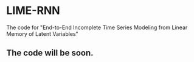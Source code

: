 # LIME-RNN
The code for "End-to-End Incomplete Time Series Modeling from Linear Memory of Latent Variables"

## The code will be soon.
